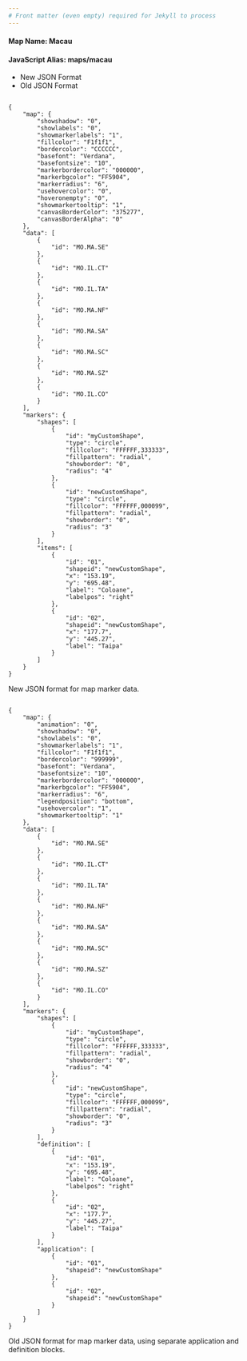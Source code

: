 ```yaml
---
# Front matter (even empty) required for Jekyll to process
---
```


#### Map Name: Macau

#### JavaScript Alias: maps/macau


<div class="code-wrapper">
<ul class='code-tabs'>
    <li class='active'>
        <a data-toggle='new-json'>New JSON Format</a>
    </li>
    <li>
        <a data-toggle='old-json'>Old JSON Format</a>
    </li>
</ul>
<div class='tab-content'>
    
<div class='tab new-json-tab active'>
<pre><code class="language-javascript">
{
    "map": {
        "showshadow": "0",
        "showlabels": "0",
        "showmarkerlabels": "1",
        "fillcolor": "F1f1f1",
        "bordercolor": "CCCCCC",
        "basefont": "Verdana",
        "basefontsize": "10",
        "markerbordercolor": "000000",
        "markerbgcolor": "FF5904",
        "markerradius": "6",
        "usehovercolor": "0",
        "hoveronempty": "0",
        "showmarkertooltip": "1",
        "canvasBorderColor": "375277",
        "canvasBorderAlpha": "0"
    },
    "data": [
        {
            "id": "MO.MA.SE"
        },
        {
            "id": "MO.IL.CT"
        },
        {
            "id": "MO.IL.TA"
        },
        {
            "id": "MO.MA.NF"
        },
        {
            "id": "MO.MA.SA"
        },
        {
            "id": "MO.MA.SC"
        },
        {
            "id": "MO.MA.SZ"
        },
        {
            "id": "MO.IL.CO"
        }
    ],
    "markers": {
        "shapes": [
            {
                "id": "myCustomShape",
                "type": "circle",
                "fillcolor": "FFFFFF,333333",
                "fillpattern": "radial",
                "showborder": "0",
                "radius": "4"
            },
            {
                "id": "newCustomShape",
                "type": "circle",
                "fillcolor": "FFFFFF,000099",
                "fillpattern": "radial",
                "showborder": "0",
                "radius": "3"
            }
        ],
        "items": [
            {
                "id": "01",
                "shapeid": "newCustomShape",
                "x": "153.19",
                "y": "695.48",
                "label": "Coloane",
                "labelpos": "right"
            },
            {
                "id": "02",
                "shapeid": "newCustomShape",
                "x": "177.7",
                "y": "445.27",
                "label": "Taipa"
            }
        ]
    }
}
</code></pre>


<p class='text-success'>New JSON format for map marker data.</p>

</div>
<div class='tab old-json-tab'>
<pre><code class="language-javascript">
{
    "map": {
        "animation": "0",
        "showshadow": "0",
        "showlabels": "0",
        "showmarkerlabels": "1",
        "fillcolor": "F1f1f1",
        "bordercolor": "999999",
        "basefont": "Verdana",
        "basefontsize": "10",
        "markerbordercolor": "000000",
        "markerbgcolor": "FF5904",
        "markerradius": "6",
        "legendposition": "bottom",
        "usehovercolor": "1",
        "showmarkertooltip": "1"
    },
    "data": [
        {
            "id": "MO.MA.SE"
        },
        {
            "id": "MO.IL.CT"
        },
        {
            "id": "MO.IL.TA"
        },
        {
            "id": "MO.MA.NF"
        },
        {
            "id": "MO.MA.SA"
        },
        {
            "id": "MO.MA.SC"
        },
        {
            "id": "MO.MA.SZ"
        },
        {
            "id": "MO.IL.CO"
        }
    ],
    "markers": {
        "shapes": [
            {
                "id": "myCustomShape",
                "type": "circle",
                "fillcolor": "FFFFFF,333333",
                "fillpattern": "radial",
                "showborder": "0",
                "radius": "4"
            },
            {
                "id": "newCustomShape",
                "type": "circle",
                "fillcolor": "FFFFFF,000099",
                "fillpattern": "radial",
                "showborder": "0",
                "radius": "3"
            }
        ],
        "definition": [
            {
                "id": "01",
                "x": "153.19",
                "y": "695.48",
                "label": "Coloane",
                "labelpos": "right"
            },
            {
                "id": "02",
                "x": "177.7",
                "y": "445.27",
                "label": "Taipa"
            }
        ],
        "application": [
            {
                "id": "01",
                "shapeid": "newCustomShape"
            },
            {
                "id": "02",
                "shapeid": "newCustomShape"
            }
        ]
    }
}
</code></pre>


<p class='text-success'>Old JSON format for map marker data, using separate application and definition blocks.</p>

</div>
    
</div>
</div>
